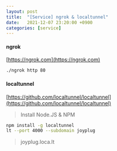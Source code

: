 ```yaml
---
layout: post
title:  "[Service] ngrok & localtunnel"
date:   2021-12-07 23:20:00 +0900
categories: [service]
---
```


#### ngrok
[https://ngrok.com](https://ngrok.com)
```bash
./ngrok http 80
````

#### localtunnel
[https://github.com/localtunnel/localtunnel](https://github.com/localtunnel/localtunnel)
> Install Node.JS & NPM 
```bash
npm install -g localtunnel
lt --port 4000 --subdomain joyplug
```
> joyplug.loca.lt 
